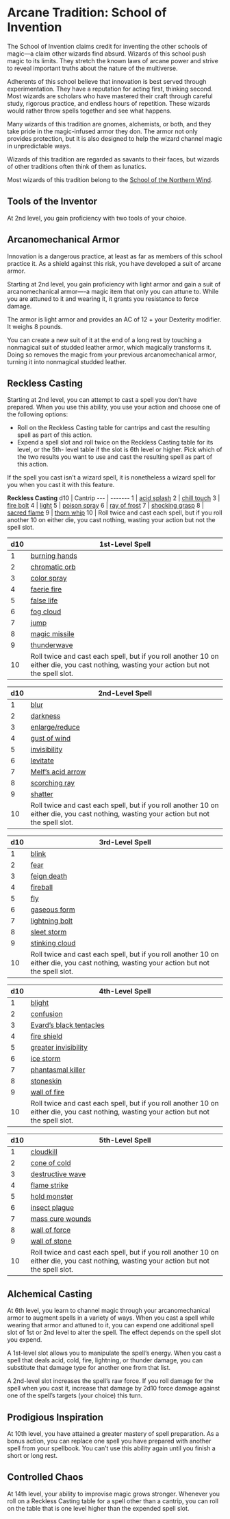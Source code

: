 # Arcane Tradition: School of Invention
The School of Invention claims credit for inventing the other schools of magic—a claim other wizards find absurd. Wizards of this school push magic to its limits. They stretch the known laws of arcane power and strive to reveal important truths about the nature of the multiverse.

Adherents of this school believe that innovation is best served through experimentation. They have a reputation for acting first, thinking second. Most wizards are scholars who have mastered their craft through careful study, rigorous practice, and endless hours of repetition. These wizards would rather throw spells together and see what happens.

Many wizards of this tradition are gnomes, alchemists, or both, and they take pride in the magic-infused armor they don. The armor not only provides protection, but it is also designed to help the wizard channel magic in unpredictable ways.

Wizards of this tradition are regarded as savants to their faces, but wizards of other traditions often think of them as lunatics.

Most wizards of this tradition belong to the [School of the Northern Wind](/Organizations/MageSchools/NorthernWind.md).

## Tools of the Inventor
At 2nd level, you gain proficiency with two tools of your choice.

## Arcanomechanical Armor
Innovation is a dangerous practice, at least as far as members of this school practice it. As a shield against this risk, you have developed a suit of arcane armor.

Starting at 2nd level, you gain proficiency with light armor and gain a suit of arcanomechanical armor—-a magic item that only you can attune to. While you are attuned to it and wearing it, it grants you resistance to force damage.

The armor is light armor and provides an AC of 12 + your Dexterity modifier. It weighs 8 pounds.

You can create a new suit of it at the end of a long rest by touching a nonmagical suit of studded leather armor, which magically transforms it. Doing so removes the magic from your previous arcanomechanical armor, turning it into nonmagical studded leather.

## Reckless Casting
Starting at 2nd level, you can attempt to cast a spell you don’t have prepared. When you use this ability, you use your action and choose one of the following options:
* Roll on the Reckless Casting table for cantrips and cast the resulting spell as part of this action.
* Expend a spell slot and roll twice on the Reckless Casting table for its level, or the 5th- level table if the slot is 6th level or higher. Pick which of the two results you want to use and cast the resulting spell as part of this action.

If the spell you cast isn’t a wizard spell, it is nonetheless a wizard spell for you when you cast it with this feature.

**Reckless Casting**
d10 | Cantrip
--- | -------
1 | [acid splash](https://www.dndbeyond.com/spells/acid-splash)
2 | [chill touch](https://www.dndbeyond.com/spells/chill-touch)
3 | [fire bolt](https://www.dndbeyond.com/spells/fire-bolt)
4 | [light](https://www.dndbeyond.com/spells/light)
5 | [poison spray](https://www.dndbeyond.com/spells/poison-spray)
6 | [ray of frost](https://www.dndbeyond.com/spells/ray-of-frost)
7 | [shocking grasp](https://www.dndbeyond.com/spells/shocking-grasp)
8 | [sacred flame](https://www.dndbeyond.com/spells/sacred-flame)
9 | [thorn whip](https://www.dndbeyond.com/spells/thorn-whip)
10 | Roll twice and cast each spell, but if you roll another 10 on either die, you cast nothing, wasting your action but not the spell slot.

d10 | 1st-Level Spell
--- | -------
1 | [burning hands](https://www.dndbeyond.com/spells/burning-hands)
2 | [chromatic orb](https://www.dndbeyond.com/spells/chromatic-orb)
3 | [color spray](https://www.dndbeyond.com/spells/color-spray)
4 | [faerie fire](https://www.dndbeyond.com/spells/faerie-fire)
5 | [false life](https://www.dndbeyond.com/spells/false-life)
6 | [fog cloud](https://www.dndbeyond.com/spells/fog-cloud)
7 | [jump](https://www.dndbeyond.com/spells/jump)
8 | [magic missile](https://www.dndbeyond.com/spells/magic-missile)
9 | [thunderwave](https://www.dndbeyond.com/spells/thunderwave)
10 | Roll twice and cast each spell, but if you roll another 10 on either die, you cast nothing, wasting your action but not the spell slot.

d10 | 2nd-Level Spell
--- | -------
1 | [blur](https://www.dndbeyond.com/spells/blur)
2 | [darkness](https://www.dndbeyond.com/spells/darkness)
3 | [enlarge/reduce](https://www.dndbeyond.com/spells/enlarge-reduce)
4 | [gust of wind](https://www.dndbeyond.com/spells/gust-of-wind)
5 | [invisibility](https://www.dndbeyond.com/spells/invisibility)
6 | [levitate](https://www.dndbeyond.com/spells/levitate)
7 | [Melf’s acid arrow](https://www.dndbeyond.com/spells/melfs-acid-arrow)
8 | [scorching ray](https://www.dndbeyond.com/spells/scorching-ray)
9 | [shatter](https://www.dndbeyond.com/spells/shatter)
10 | Roll twice and cast each spell, but if you roll another 10 on either die, you cast nothing, wasting your action but not the spell slot.

d10 | 3rd-Level Spell
--- | -------
1 | [blink](https://www.dndbeyond.com/spells/blink)
2 |[fear](https://www.dndbeyond.com/spells/fear)
3 |[feign death](https://www.dndbeyond.com/spells/feign-death)
4 |[fireball](https://www.dndbeyond.com/spells/fireball)
5 |[fly](https://www.dndbeyond.com/spells/fly)
6 |[gaseous form](https://www.dndbeyond.com/spells/gaseous-form)
7 |[lightning bolt](https://www.dndbeyond.com/spells/lightning-bolt)
8 |[sleet storm](https://www.dndbeyond.com/spells/sleet-storm)
9 |[stinking cloud](https://www.dndbeyond.com/spells/stinking-cloud)
10 | Roll twice and cast each spell, but if you roll another 10 on either die, you cast nothing, wasting your action but not the spell slot.

d10 | 4th-Level Spell
--- | -------
1 |[blight](https://www.dndbeyond.com/spells/blight)
2 |[confusion](https://www.dndbeyond.com/spells/confusion)
3 |[Evard’s black tentacles](https://www.dndbeyond.com/spells/evards-black-tentacles)
4 |[fire shield](https://www.dndbeyond.com/spells/fire-shield)
5 |[greater invisibility](https://www.dndbeyond.com/spells/greater-invisibility)
6 |[ice storm](https://www.dndbeyond.com/spells/ice-storm)
7 |[phantasmal killer](https://www.dndbeyond.com/spells/phantasmal-killer)
8 |[stoneskin](https://www.dndbeyond.com/spells/stoneskin)
9 |[wall of fire](https://www.dndbeyond.com/spells/wall-of-fire)
10 | Roll twice and cast each spell, but if you roll another 10 on either die, you cast nothing, wasting your action but not the spell slot.

d10 | 5th-Level Spell
--- | -------
1 |[cloudkill](https://www.dndbeyond.com/spells/cloudkill)
2 |[cone of cold](https://www.dndbeyond.com/spells/cone-of-cold)
3 |[destructive wave](https://www.dndbeyond.com/spells/destructive-wave)
4 |[flame strike](https://www.dndbeyond.com/spells/flame-strike)
5 |[hold monster](https://www.dndbeyond.com/spells/hold-monster)
6 |[insect plague](https://www.dndbeyond.com/spells/insect-plague)
7 |[mass cure wounds](https://www.dndbeyond.com/spells/mass-cure-wounds)
8 |[wall of force](https://www.dndbeyond.com/spells/wall-of-force)
9 |[wall of stone](https://www.dndbeyond.com/spells/wall-of-stone)
10 | Roll twice and cast each spell, but if you roll another 10 on either die, you cast nothing, wasting your action but not the spell slot.

## Alchemical Casting
At 6th level, you learn to channel magic through your arcanomechanical armor to augment spells in a variety of ways. When you cast a spell while wearing that armor and attuned to it, you can expend one additional spell slot of 1st or 2nd level to alter the spell. The effect depends on the spell slot you expend.

A 1st-level slot allows you to manipulate the spell’s energy. When you cast a spell that deals acid, cold, fire, lightning, or thunder damage, you can substitute that damage type for another one from that list.

A 2nd-level slot increases the spell’s raw force. If you roll damage for the spell when you cast it, increase that damage by 2d10 force damage against one of the spell’s targets (your choice) this turn.

## Prodigious Inspiration
At 10th level, you have attained a greater mastery of spell preparation. As a bonus action, you can replace one spell you have prepared with another spell from your spellbook. You can’t use this ability again until you finish a short or long rest.

## Controlled Chaos
At 14th level, your ability to improvise magic grows stronger. Whenever you roll on a Reckless Casting table for a spell other than a cantrip, you can roll on the table that is one level higher than the expended spell slot.

